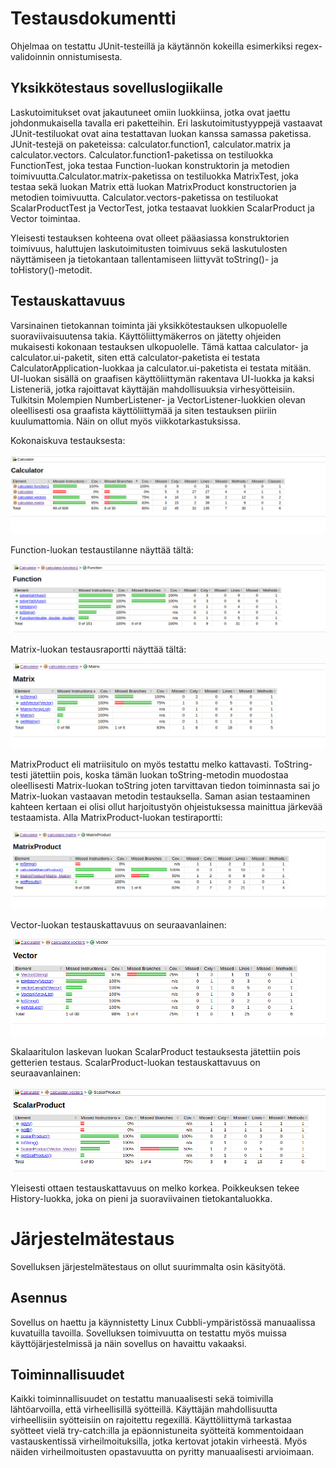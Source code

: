 # Testausdokumentti

Ohjelmaa on testattu JUnit-testeillä ja käytännön kokeilla esimerkiksi regex-validoinnin onnistumisesta.

## Yksikkötestaus sovelluslogiikalle

Laskutoimitukset ovat jakautuneet omiin luokkiinsa, jotka ovat jaettu johdonmukaisella tavalla eri paketteihin. Eri laskutoimitustyyppejä vastaavat JUnit-testiluokat ovat aina testattavan luokan kanssa samassa paketissa. JUnit-testejä on paketeissa: calculator.function1, calculator.matrix ja calculator.vectors. Calculator.function1-paketissa on testiluokka FunctionTest, joka testaa Function-luokan konstruktorin ja metodien toimivuutta.Calculator.matrix-paketissa on testiluokka MatrixTest, joka testaa sekä luokan Matrix että luokan MatrixProduct konstructorien ja metodien toimivuutta. Calculator.vectors-paketissa on testiluokat ScalarProductTest ja VectorTest, jotka testaavat luokkien ScalarProduct ja Vector toimintaa. 

Yleisesti testauksen kohteena ovat olleet pääasiassa konstruktorien toimivuus, haluttujen laskutoimitusten toimivuus sekä laskutulosten näyttämiseen ja tietokantaan tallentamiseen liittyvät toString()- ja toHistory()-metodit.


## Testauskattavuus

Varsinainen tietokannan toiminta jäi yksikkötestauksen ulkopuolelle suoraviivaisuutensa takia. Käyttöliittymäkerros on jätetty ohjeiden mukaisesti kokonaan testauksen ulkopuolelle. Tämä kattaa calculator- ja calculator.ui-paketit, siten että calculator-paketista ei testata CalculatorApplication-luokkaa ja calculator.ui-paketista ei testata mitään. UI-luokan sisällä on graafisen käyttöliittymän rakentava UI-luokka ja kaksi Listeneriä, jotka rajoittavat käyttäjän mahdollisuuksia virhesyötteisiin. Tulkitsin Molempien NumberListener- ja VectorListener-luokkien olevan oleellisesti osa graafista käyttöliittymää ja siten testauksen piiriin kuulumattomia. Näin on ollut myös viikkotarkastuksissa.

Kokonaiskuva testauksesta: 

![Total](https://github.com/att78/ot-harjoitustyo/blob/master/dokumentointi/kuvat/total.png)




Function-luokan testaustilanne näyttää tältä:

![Funktio](https://github.com/att78/ot-harjoitustyo/blob/master/dokumentointi/kuvat/functionTotal.png)


Matrix-luokan testausraportti näyttää tältä:

![Matrix](https://github.com/att78/ot-harjoitustyo/blob/master/dokumentointi/kuvat/matrixtotal.png)

MatrixProduct eli matriisitulo on myös testattu melko kattavasti. ToString-testi jätettiin pois, koska tämän luokan toString-metodin muodostaa oleellisesti Matrix-luokan toString joten tarvittavan tiedon toiminnasta sai jo Matrix-luokan vastaavan metodin testauksella. Saman asian testaaminen kahteen kertaan ei olisi ollut harjoitustyön ohjeistuksessa mainittua järkevää testaamista. Alla MatrixProduct-luokan testiraportti:

![MatrixProduct](https://github.com/att78/ot-harjoitustyo/blob/master/dokumentointi/kuvat/matriisitulototal.png)

Vector-luokan testauskattavuus on seuraavanlainen:

![Vector](https://github.com/att78/ot-harjoitustyo/blob/master/dokumentointi/kuvat/vektoritotal.png)


Skalaaritulon laskevan luokan ScalarProduct testauksesta jätettiin pois getterien testaus. ScalarProduct-luokan testauskattavuus on seuraavanlainen:

![ScalarProduct](https://github.com/att78/ot-harjoitustyo/blob/master/dokumentointi/kuvat/scalartotal.png)

Yleisesti ottaen testauskattavuus on melko korkea. Poikkeuksen tekee History-luokka, joka on pieni ja suoraviivainen tietokantaluokka. 



# Järjestelmätestaus

Sovelluksen järjestelmätestaus on ollut suurimmalta osin käsityötä.

## Asennus

Sovellus on haettu ja käynnistetty Linux Cubbli-ympäristössä manuaalissa kuvatuilla tavoilla. Sovelluksen toimivuutta on testattu myös muissa käyttöjärjestelmissä ja näin sovellus on havaittu vakaaksi.

## Toiminnallisuudet

Kaikki toiminnallisuudet on testattu manuaalisesti sekä toimivilla lähtöarvoilla, että virheellisillä syötteillä. Käyttäjän mahdollisuutta virheellisiin syötteisiin on rajoitettu regexillä. Käyttöliittymä tarkastaa syötteet vielä try-catch:illa ja epäonnistuneita syötteitä kommentoidaan vastauskentissä virheilmoituksilla, jotka kertovat jotakin virheestä. Myös näiden virheilmoitusten opastavuutta on pyritty manuaalisesti arvioimaan.
